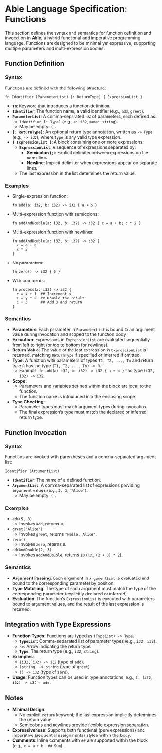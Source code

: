 # Able Language Specification: Functions

This section defines the syntax and semantics for function definition and invocation in **Able**, a hybrid functional and imperative programming language. Functions are designed to be minimal yet expressive, supporting multiple parameters and multi-expression bodies.

## Function Definition

### Syntax
Functions are defined with the following structure:
```
fn Identifier (ParameterList) [: ReturnType] { ExpressionList }
```
- **`fn`**: Keyword that introduces a function definition.
- **`Identifier`**: The function name, a valid identifier (e.g., `add`, `greet`).
- **`ParameterList`**: A comma-separated list of parameters, each defined as:
  - `Identifier [: Type]` (e.g., `a: i32`, `name: string`).
  - May be empty: `()`.
- **`[: ReturnType]`**: An optional return type annotation, written as `-> Type` (e.g., `-> i32`), where `Type` is any valid type expression.
- **`{ ExpressionList }`**: A block containing one or more expressions:
  - **`ExpressionList`**: A sequence of expressions separated by:
    - **Semicolon (`;`)**: Explicit delimiter between expressions on the same line.
    - **Newline**: Implicit delimiter when expressions appear on separate lines.
  - The last expression in the list determines the return value.

### Examples
- Single-expression function:
  ```
  fn add(a: i32, b: i32) -> i32 { a + b }
  ```
- Multi-expression function with semicolons:
  ```
  fn addAndDouble(a: i32, b: i32) -> i32 { c = a + b; c * 2 }
  ```
- Multi-expression function with newlines:
  ```
  fn addAndDouble(a: i32, b: i32) -> i32 {
    c = a + b
    c * 2
  }
  ```
- No parameters:
  ```
  fn zero() -> i32 { 0 }
  ```
- With comments:
  ```
  fn process(x: i32) -> i32 {
    y = x + 1  ## Increment x
    z = y * 2  ## Double the result
    z + 3      ## Add 3 and return
  }
  ```

### Semantics
- **Parameters**: Each parameter in `ParameterList` is bound to an argument value during invocation and scoped to the function body.
- **Execution**: Expressions in `ExpressionList` are evaluated sequentially from left to right (or top to bottom for newlines).
- **Return Value**: The value of the last expression in `ExpressionList` is returned, matching `ReturnType` if specified or inferred if omitted.
- **Type**: A function with parameters of types `T1, T2, ..., Tn` and return type `R` has the type `(T1, T2, ..., Tn) -> R`.
  - Example: `fn add(a: i32, b: i32) -> i32 { a + b }` has type `(i32, i32) -> i32`.
- **Scope**:
  - Parameters and variables defined within the block are local to the function.
  - The function name is introduced into the enclosing scope.
- **Type Checking**:
  - Parameter types must match argument types during invocation.
  - The final expression’s type must match the declared or inferred return type.

## Function Invocation

### Syntax
Functions are invoked with parentheses and a comma-separated argument list:
```
Identifier (ArgumentList)
```
- **`Identifier`**: The name of a defined function.
- **`ArgumentList`**: A comma-separated list of expressions providing argument values (e.g., `5, 3`, `"Alice"`).
  - May be empty: `()`.

### Examples
- `add(5, 3)`
  - Invokes `add`, returns `8`.
- `greet("Alice")`
  - Invokes `greet`, returns `"Hello, Alice"`.
- `zero()`
  - Invokes `zero`, returns `0`.
- `addAndDouble(2, 3)`
  - Invokes `addAndDouble`, returns `10` (i.e., `(2 + 3) * 2`).

### Semantics
- **Argument Passing**: Each argument in `ArgumentList` is evaluated and bound to the corresponding parameter by position.
- **Type Matching**: The type of each argument must match the type of the corresponding parameter (explicitly declared or inferred).
- **Evaluation**: The function’s `ExpressionList` is executed with parameters bound to argument values, and the result of the last expression is returned.

## Integration with Type Expressions
- **Function Types**: Functions are typed as `(TypeList) -> Type`.
  - **`TypeList`**: Comma-separated list of parameter types (e.g., `i32, i32`).
  - **`->`**: Arrow indicating the return type.
  - **`Type`**: The return type (e.g., `i32`, `string`).
- **Examples**:
  - `(i32, i32) -> i32` (type of `add`).
  - `(string) -> string` (type of `greet`).
  - `() -> i32` (type of `zero`).
- **Usage**: Function types can be used in type annotations, e.g., `f: (i32, i32) -> i32 = add`.

## Notes
- **Minimal Design**:
  - No explicit `return` keyword; the last expression implicitly determines the return value.
  - Semicolons and newlines provide flexible expression separation.
- **Expressiveness**: Supports both functional (pure expressions) and imperative (sequential assignments) styles within the body.
- **Comments**: Inline comments with `##` are supported within the block (e.g., `c = a + b  ## Sum`).
